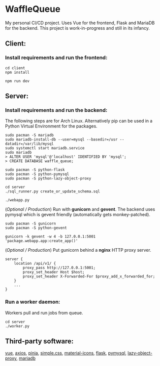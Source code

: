 # WaffleQueue

My personal CI/CD project. Uses Vue for the frontend, Flask and MariaDB for the
backend. This project is work-in-progress and still in its infancy.

## Client:

### Install requirements and run the frontend:
```text
cd client
npm install

npm run dev
```

## Server:

### Install requirements and run the backend:
The following steps are for Arch Linux. Alternatively pip can be used in a
Python Virtual Environment for the packages.
```text
sudo pacman -S mariadb
sudo mariadb-install-db --user=mysql --basedir=/usr --datadir=/var/lib/mysql
sudo systemctl start mariadb.service
sudo mariadb
> ALTER USER 'mysql'@'localhost' IDENTIFIED BY 'mysql';
> CREATE DATABASE waffle_queue;

sudo pacman -S python-flask
sudo pacman -S python-pymysql
sudo pacman -S python-lazy-object-proxy

cd server
./sql_runner.py create_or_update_schema.sql

./webapp.py
```
(*Optional / Production*) Run with **gunicorn** and **gevent**.
The backend uses pymysql which is gevent friendly
(automatically gets monkey-patched).
```text
sudo pacman -S gunicorn
sudo pacman -S python-gevent

gunicorn -k gevent -w 4 -b 127.0.0.1:5001 'package.webapp.app:create_app()'
```
(*Optional / Production*) Put gunicorn behind a **nginx** HTTP proxy server.
```text
server {
    location /api/v1/ {
        proxy_pass http://127.0.0.1:5001;
        proxy_set_header Host $host;
        proxy_set_header X-Forwarded-For $proxy_add_x_forwarded_for;
    }
    ...
}
```

### Run a worker daemon:
Workers pull and run jobs from queue.
```text
cd server
./worker.py
```

## Third-party software:
[vue](https://github.com/vuejs/),
[axios](https://github.com/axios/axios),
[pinia](https://github.com/vuejs/pinia),
[simple.css](https://github.com/kevquirk/simple.css),
[material-icons](https://github.com/marella/material-icons),
[flask](https://github.com/pallets/flask/),
[pymysql](https://github.com/PyMySQL/PyMySQL),
[lazy-object-proxy](https://github.com/ionelmc/python-lazy-object-proxy),
[mariadb](https://github.com/MariaDB/server)